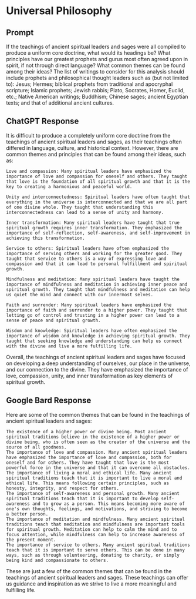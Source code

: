 # Universal Philosophy

## Prompt

If the teachings of ancient spiritual leaders and sages were all compiled to produce a uniform core doctrine, what would its headings be? What principles have our greatest prophets and gurus most often agreed upon in spirit, if not through direct language? What common themes can be found among their ideas? The list of writings to consider for this analysis should include prophets and philosophical thought leaders such as (but not limited to): Jesus; Hermes; biblical prophets from traditional and apocryphal scripture; Islamic prophets; Jewish rabbis; Plato, Socrates, Homer, Euclid, etc.; Native American writings; Buddhism; Chinese sages; ancient Egyptian texts; and that of additional ancient cultures.

## ChatGPT Response

It is difficult to produce a completely uniform core doctrine from the teachings of ancient spiritual leaders and sages, as their teachings often differed in language, culture, and historical context. However, there are common themes and principles that can be found among their ideas, such as:

    Love and compassion: Many spiritual leaders have emphasized the importance of love and compassion for oneself and others. They taught that love is the foundation of all spiritual growth and that it is the key to creating a harmonious and peaceful world.

    Unity and interconnectedness: Spiritual leaders have often taught that everything in the universe is interconnected and that we are all part of one divine whole. They taught that understanding this interconnectedness can lead to a sense of unity and harmony.

    Inner transformation: Many spiritual leaders have taught that true spiritual growth requires inner transformation. They emphasized the importance of self-reflection, self-awareness, and self-improvement in achieving this transformation.

    Service to others: Spiritual leaders have often emphasized the importance of serving others and working for the greater good. They taught that service to others is a way of expressing love and compassion and that it can lead to personal fulfillment and spiritual growth.

    Mindfulness and meditation: Many spiritual leaders have taught the importance of mindfulness and meditation in achieving inner peace and spiritual growth. They taught that mindfulness and meditation can help us quiet the mind and connect with our innermost selves.

    Faith and surrender: Many spiritual leaders have emphasized the importance of faith and surrender to a higher power. They taught that letting go of control and trusting in a higher power can lead to a sense of peace and spiritual growth.

    Wisdom and knowledge: Spiritual leaders have often emphasized the importance of wisdom and knowledge in achieving spiritual growth. They taught that seeking knowledge and understanding can help us connect with the divine and live a more fulfilling life.

Overall, the teachings of ancient spiritual leaders and sages have focused on developing a deep understanding of ourselves, our place in the universe, and our connection to the divine. They have emphasized the importance of love, compassion, unity, and inner transformation as key elements of spiritual growth.

## Google Bard Response

Here are some of the common themes that can be found in the teachings of ancient spiritual leaders and sages:

    The existence of a higher power or divine being. Most ancient spiritual traditions believe in the existence of a higher power or divine being, who is often seen as the creator of the universe and the source of all goodness.
    The importance of love and compassion. Many ancient spiritual leaders have emphasized the importance of love and compassion, both for oneself and for others. They have taught that love is the most powerful force in the universe and that it can overcome all obstacles.
    The importance of living a moral and ethical life. Many ancient spiritual traditions teach that it is important to live a moral and ethical life. This means following certain principles, such as honesty, integrity, and respect for others.
    The importance of self-awareness and personal growth. Many ancient spiritual traditions teach that it is important to develop self-awareness and to grow as a person. This means becoming more aware of one's own thoughts, feelings, and motivations, and striving to become a better person.
    The importance of meditation and mindfulness. Many ancient spiritual traditions teach that meditation and mindfulness are important tools for spiritual growth. Meditation can help to calm the mind and to focus attention, while mindfulness can help to increase awareness of the present moment.
    The importance of service to others. Many ancient spiritual traditions teach that it is important to serve others. This can be done in many ways, such as through volunteering, donating to charity, or simply being kind and compassionate to others.

These are just a few of the common themes that can be found in the teachings of ancient spiritual leaders and sages. These teachings can offer us guidance and inspiration as we strive to live a more meaningful and fulfilling life.
